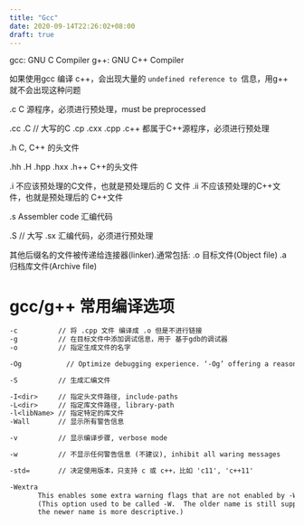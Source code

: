 ```yaml
---
title: "Gcc"
date: 2020-09-14T22:26:02+08:00
draft: true
---
```


gcc: GNU C      Compiler
g++: GNU C++ Compiler

如果使用gcc 编译 c++，会出现大量的 `undefined reference to `信息，用g++ 就不会出现这种问题

.c      C 源程序，必须进行预处理，must be preprocessed

.cc
.C      // 大写的C
.cp
.cxx 
.cpp
.c++    都属于C++源程序，必须进行预处理

.h      C, C++ 的头文件

.hh
.H
.hpp
.hxx
.h++    C++的头文件

.i      不应该预处理的C文件，也就是预处理后的 C 文件
.ii     不应该预处理的C++文件，也就是预处理后的 C++文件

.s      Assembler code 汇编代码

.S      // 大写
.sx      汇编代码，必须进行预处理

其他后缀名的文件被传递给连接器(linker).通常包括:
.o      目标文件(Object file)
.a      归档库文件(Archive file)


# gcc/g++ 常用编译选项
```gcc
-c          // 将 .cpp 文件 编译成 .o 但是不进行链接
-g          // 在目标文件中添加调试信息，用于 基于gdb的调试器
-o          // 指定生成文件的名字

-Og           // Optimize debugging experience. ‘-Og’ offering a reasonable level of opti-mization while maintaining fast compilation and a good debugging experience.          

-S          // 生成汇编文件

-I<dir>     // 指定头文件路径, include-paths
-L<dir>     // 指定库文件路径, library-path
-l<libName> // 指定特定的库文件
-Wall       // 显示所有警告信息

-v          // 显示编译步骤, verbose mode

-w          // 不显示任何警告信息 (不建议), inhibit all waring messages

-std=       // 决定使用版本，只支持 c 或 c++，比如 'c11', 'c++11'

-Wextra
       This enables some extra warning flags that are not enabled by -Wall.
       (This option used to be called -W.  The older name is still supported, but
       the newer name is more descriptive.)
```